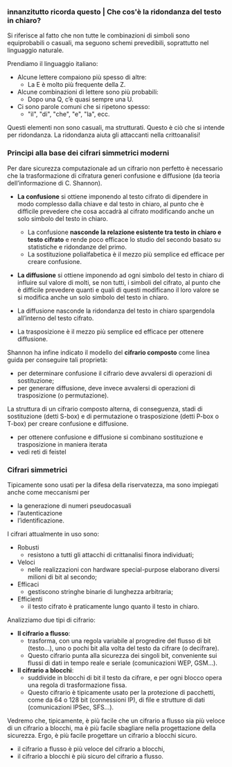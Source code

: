 ### innanzitutto ricorda questo | Che cos'è la ridondanza del testo in chiaro? 
Si riferisce al fatto che non tutte le combinazioni di simboli sono equiprobabili o casuali, ma seguono schemi prevedibili, soprattutto nel linguaggio naturale.

Prendiamo il linguaggio italiano:
- Alcune lettere compaiono più spesso di altre:
    - La E è molto più frequente della Z.
- Alcune combinazioni di lettere sono più probabili:
    - Dopo una Q, c’è quasi sempre una U.
- Ci sono parole comuni che si ripetono spesso:
    - "il", "di", "che", "e", "la", ecc.

Questi elementi non sono casuali, ma strutturati. Questo è ciò che si intende per ridondanza. La ridondanza aiuta gli attaccanti nella crittoanalisi!


### Principi alla base dei cifrari simmetrici moderni
Per dare sicurezza computazionale ad un cifrario non perfetto è necessario che la trasformazione di cifratura generi confusione e diffusione (da teoria dell’informazione di C. Shannon).
- **La confusione** si ottiene imponendo al testo cifrato di dipendere in modo complesso dalla chiave e dal testo in chiaro, al punto che è difficile prevedere che cosa accadrà al cifrato modificando anche un solo simbolo del testo in chiaro.
    - La confusione **nasconde la relazione esistente tra testo in chiaro e testo cifrato** e rende poco efficace lo studio del secondo basato su statistiche e ridondanze del primo.
    - La sostituzione polialfabetica è il mezzo più semplice ed efficace per creare confusione.

- **La diffusione** si ottiene imponendo ad ogni simbolo del testo in chiaro di influire sul valore di molti, se non tutti, i simboli del cifrato, al punto che è difficile prevedere quanti e quali di questi modificano il loro valore se si modifica anche un solo simbolo del testo in chiaro.
- La diffusione nasconde la ridondanza del testo in chiaro spargendola all’interno del testo cifrato.
- La trasposizione è il mezzo più semplice ed efficace per ottenere diffusione.

Shannon ha infine indicato il modello del **cifrario composto** come linea guida per conseguire tali proprietà:
- per determinare confusione il cifrario deve avvalersi di operazioni di sostituzione;
- per generare diffusione, deve invece avvalersi di operazioni di trasposizione (o permutazione).

La struttura di un cifrario composto alterna, di conseguenza, stadi di sostituzione (detti S-box) e di permutazione o trasposizione (detti P-box o T-box) per creare confusione e diffusione. 
- per ottenere confusione e diffusione si combinano sostituzione e trasposizione in maniera iterata
- vedi reti di feistel

### Cifrari simmetrici
Tipicamente sono usati per la difesa della riservatezza, ma sono impiegati anche come meccanismi per
- la generazione di numeri pseudocasuali
- l’autenticazione
- l’identificazione.

I cifrari attualmente in uso sono:
- Robusti 
    - resistono a tutti gli attacchi di crittanalisi finora individuati;
- Veloci 
    - nelle realizzazioni con hardware special-purpose elaborano diversi milioni di bit al secondo;
- Efficaci 
    - gestiscono stringhe binarie di lunghezza arbitraria;
- Efficienti 
    - il testo cifrato è praticamente lungo quanto il testo in chiaro. 



Analizziamo due tipi di cifrario:
- **Il cifrario a flusso**:
    - trasforma, con una regola variabile al progredire del flusso di bit (testo…), uno o pochi bit alla volta del testo da cifrare (o decifrare).
    - Questo cifrario punta alla sicurezza dei singoli bit, conveniente sui flussi di dati in tempo reale e seriale (comunicazioni WEP, GSM…).
- **Il cifrario a blocchi**:
    - suddivide in blocchi di bit il testo da cifrare, e per ogni blocco opera una regola di trasformazione fissa.
    - Questo cifrario è tipicamente usato per la protezione di pacchetti, come da 64 o 128 bit (connessioni IP), di file e strutture di dati (comunicazioni IPSec, SFS…).

Vedremo che, tipicamente, è più facile che un cifrario a flusso sia più veloce di un cifrario a blocchi, ma è più facile sbagliare nella progettazione della sicurezza. Ergo, è più facile progettare un cifrario a blocchi sicuro.
- il cifrario a flusso è più veloce del cifrario a blocchi,
- il cifrario a blocchi è più sicuro del cifrario a flusso. 